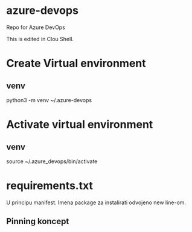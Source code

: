 # azure-devops
Repo for Azure DevOps



This is edited in Clou Shell.


# Create Virtual environment
## venv
python3 -m venv ~/.azure-devops

# Activate virtual environment
## venv
source ~/.azure_devops/bin/activate


# requirements.txt
U principu manifest. Imena package za instalirati odvojeno new line-om. 

## Pinning koncept
